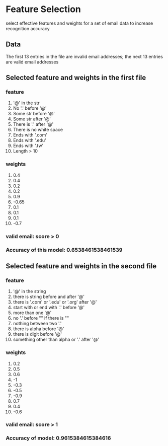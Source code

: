 # Feature Selection
select effective features and weights for a set of email data to increase recognition accuracy

## Data 
The first 13 entries in the file are invalid email addresses; the next 13 entries are valid email addresses

## Selected feature and weights in the first file
### feature
1. '@' in the str
2. No '.' before '@'
3. Some str before '@'
4. Some str after '@'
5. There is '.' after '@'
6. There is no white space
7. Ends with '.com'
8. Ends with '.edu'
9. Ends with '.tw'
10. Length > 10
### weights
1. 0.4
2. 0.4
3. 0.2
4. 0.2
5. 0.9
6. -0.65
7. 0.1
8. 0.1
9. 0.1
10. -0.7
### valid email: score > 0
### Accuracy of this model: 0.6538461538461539



## Selected feature and weights in the second file

### feature
1. '@' in the string
2. there is string before and after '@'
3. there is '.com' or '.edu' or '.org' after '@'
4. start with or end with '.' before '@'
5. more than one '@'
6. no '.' before "" if there is ""
7. nothing between two '.'
8. there is alpha before '@'
9. there is digit before '@'
10. something other than alpha or '.' after '@'

### weights
1. 0.2
2. 0.5
3. 0.6
4. -1
5. -0.3
6. -0.5
7. -0.9
8. 0.7
9. 0.4
10. -0.6
### valid email: score > 1
### Accuracy of model: 0.9615384615384616

